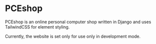 # PCEshop
PCEshop is an online personal computer shop written in Django and uses TailwindCSS for element styling. 

Currently, the website is set only for use only in development mode. 
